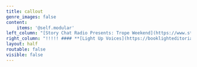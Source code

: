 ```yaml
---
title: callout
genre_images: false
content:
    items: '@self.modular'
left_column: "[Story Chat Radio Presents: Trope Weekend](https://www.storychatradio.com/trope-weekend){.button .secondary-btn}\n!!!!! (Classes and Workshops)\n\n!!!!! #### **[Monthly Writing Tips Round-Up](https://booklighteditorial.com/blog)**\n!!!!! (New Topics Every Month!)"
right_column: "!!!!! #### **[Light Up Voices](https://booklighteditorial.com/blog/light-up-voices)**\n!!!!! (Free Giveaway for Marginalized Authors)\n\n!!!!! #### **[Newsletter Sign-Up and Free Self-Editing Workbook](https://booklighteditorial.us15.list-manage.com/subscribe?u=41cbd1b3120b5a7852e2b113c&id=2186454ed1)**\n"
layout: half
routable: false
visible: false
---
```


